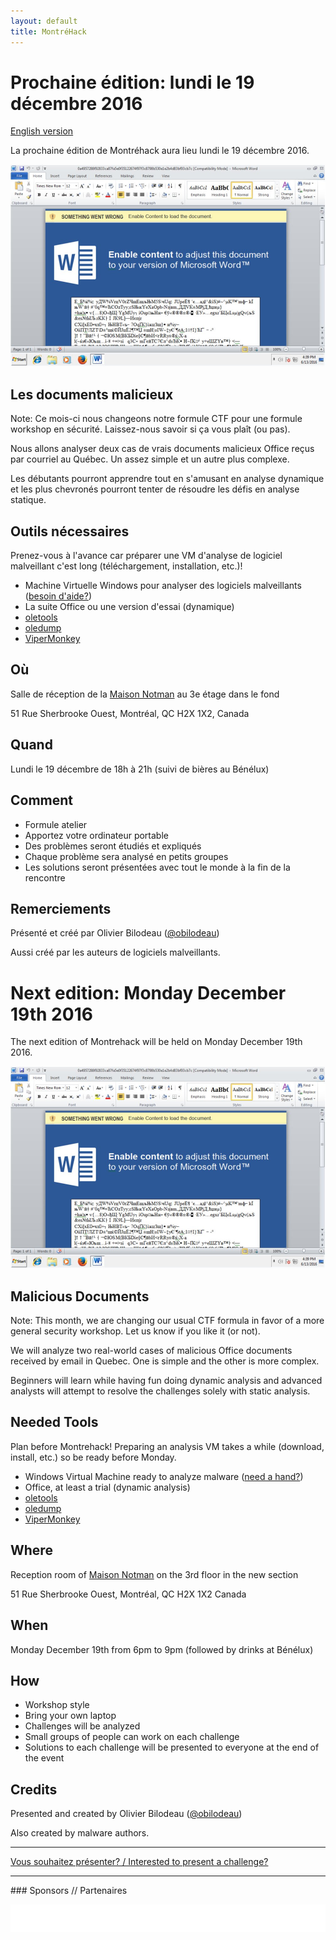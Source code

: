 ```yaml
---
layout: default
title: MontréHack
---
```


# Prochaine édition: lundi le 19 décembre 2016
[English version](#english)

La prochaine édition de Montréhack aura lieu lundi le 19 décembre 2016.

![Malicious Document](images/16-12_maldoc.jpg)

## Les documents malicieux

Note: Ce mois-ci nous changeons notre formule CTF pour une formule workshop en
sécurité. Laissez-nous savoir si ça vous plaît (ou pas).

Nous allons analyser deux cas de vrais documents malicieux Office reçus par
courriel au Québec. Un assez simple et un autre plus complexe.

Les débutants pourront apprendre tout en s'amusant en analyse dynamique et les
plus chevronés pourront tenter de résoudre les défis en analyse statique.

## Outils nécessaires

Prenez-vous à l'avance car préparer une VM d'analyse de logiciel malveillant
c'est long (téléchargement, installation, etc.)!

* Machine Virtuelle Windows pour analyser des logiciels malveillants ([besoin d'aide?](https://github.com/GoSecure/malboxes/))
* La suite Office ou une version d'essai (dynamique)
* [oletools](https://github.com/decalage2/oletools/)
* [oledump](https://blog.didierstevens.com/programs/oledump-py/)
* [ViperMonkey](https://github.com/decalage2/ViperMonkey/)

## Où

Salle de réception de la [Maison Notman](http://notman.org/) au 3e étage dans le fond

51 Rue Sherbrooke Ouest, Montréal, QC H2X 1X2, Canada

## Quand

Lundi le 19 décembre de 18h à 21h (suivi de bières au Bénélux)

## Comment

* Formule atelier
* Apportez votre ordinateur portable
* Des problèmes seront étudiés et expliqués
* Chaque problème sera analysé en petits groupes
* Les solutions seront présentées avec tout le monde à la fin de la rencontre

## Remerciements

Présenté et créé par Olivier Bilodeau ([@obilodeau](https://twitter.com/obilodeau))

Aussi créé par les auteurs de logiciels malveillants.


<a id="english"></a>

# Next edition: Monday December 19th 2016

The next edition of Montrehack will be held on Monday December 19th 2016.

![Malicious Document](images/16-12_maldoc.jpg)

## Malicious Documents

Note: This month, we are changing our usual CTF formula in favor of a more
general security workshop. Let us know if you like it (or not).

We will analyze two real-world cases of malicious Office documents received by email in Quebec.
One is simple and the other is more complex.

Beginners will learn while having fun doing dynamic analysis and advanced
analysts will attempt to resolve the challenges solely with static analysis.

## Needed Tools

Plan before Montrehack! Preparing an analysis VM takes a while (download,
install, etc.) so be ready before Monday.

* Windows Virtual Machine ready to analyze malware ([need a hand?](https://github.com/GoSecure/malboxes/))
* Office, at least a trial (dynamic analysis)
* [oletools](https://github.com/decalage2/oletools/)
* [oledump](https://blog.didierstevens.com/programs/oledump-py/)
* [ViperMonkey](https://github.com/decalage2/ViperMonkey/)

## Where

Reception room of [Maison Notman](http://notman.org/) on the 3rd floor in the new section

51 Rue Sherbrooke Ouest, Montréal, QC H2X 1X2 Canada

## When

Monday December 19th from 6pm to 9pm (followed by drinks at Bénélux)

## How

* Workshop style
* Bring your own laptop
* Challenges will be analyzed
* Small groups of people can work on each challenge
* Solutions to each challenge will be presented to everyone at the end of the event

## Credits

Presented and created by Olivier Bilodeau ([@obilodeau](https://twitter.com/obilodeau))

Also created by malware authors.

<hr/>

[Vous souhaitez présenter? / Interested to present a challenge?](https://github.com/montrehack/montrehack.github.com/wiki/Present-at-Montrehack)

<hr/>
### Sponsors // Partenaires

[![Brasserie Benelux](/images/benelux.png)](http://brasseriebenelux.com/)
